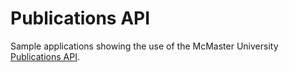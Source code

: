 # Publications API
Sample applications showing the use of the McMaster University
[Publications API](https://developer.api.mcmaster.ca/api-details#api=research-publications-v1).

